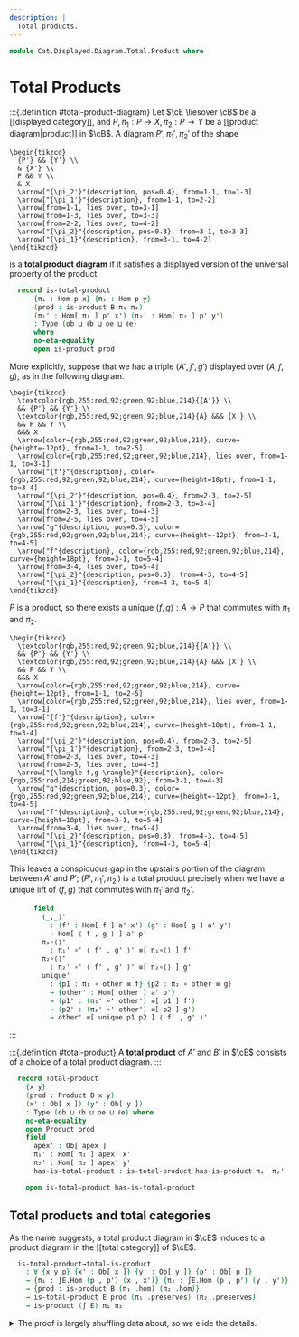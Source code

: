 ```yaml
---
description: |
  Total products.
---
```

<!--
```agda
open import Cat.Diagram.Product
open import Cat.Displayed.Total
open import Cat.Displayed.Base
open import Cat.Prelude

import Cat.Reasoning
```
-->
```agda
module Cat.Displayed.Diagram.Total.Product where
```

<!--
```agda
open Total-hom
```
-->

# Total Products

<!--
```agda
module _
  {ob ℓb oe ℓe} {B : Precategory ob ℓb}
  (E : Displayed B oe ℓe)
  where
  open Cat.Reasoning B
  open Displayed E

  private variable
    a x y p : Ob
    a' x' y' p' : Ob[ a ]
    f g other : Hom a x
    f' g' : Hom[ f ] a' x'
```
-->

:::{.definition #total-product-diagram}
Let $\cE \liesover \cB$ be a [[displayed category]], and
$P, \pi_1 : P \to X, \pi_2 : P \to Y$ be a [[product diagram|product]] in $\cB$.
A diagram $P', \pi_{1}', \pi_{2}'$ of the shape

~~~{.quiver}
\begin{tikzcd}
  {P'} && {Y'} \\
  & {X'} \\
  P && Y \\
  & X
  \arrow["{\pi_2'}"{description, pos=0.4}, from=1-1, to=1-3]
  \arrow["{\pi_1'}"{description}, from=1-1, to=2-2]
  \arrow[from=1-1, lies over, to=3-1]
  \arrow[from=1-3, lies over, to=3-3]
  \arrow[from=2-2, lies over, to=4-2]
  \arrow["{\pi_2}"{description, pos=0.3}, from=3-1, to=3-3]
  \arrow["{\pi_1}"{description}, from=3-1, to=4-2]
\end{tikzcd}
~~~

is a **total product diagram** if it satisfies a displayed version of the
universal property of the product.


```agda
  record is-total-product
      {π₁ : Hom p x} {π₂ : Hom p y}
      (prod : is-product B π₁ π₂)
      (π₁' : Hom[ π₁ ] p' x') (π₂' : Hom[ π₂ ] p' y')
      : Type (ob ⊔ ℓb ⊔ oe ⊔ ℓe)
      where
      no-eta-equality
      open is-product prod
```

More explicitly, suppose that we had a triple $(A', f', g')$ displayed
over $(A, f, g)$, as in the following diagram.

~~~{.quiver}
\begin{tikzcd}
  \textcolor{rgb,255:red,92;green,92;blue,214}{{A'}} \\
  && {P'} && {Y'} \\
  \textcolor{rgb,255:red,92;green,92;blue,214}{A} &&& {X'} \\
  && P && Y \\
  &&& X
  \arrow[color={rgb,255:red,92;green,92;blue,214}, curve={height=-12pt}, from=1-1, to=2-5]
  \arrow[color={rgb,255:red,92;green,92;blue,214}, lies over, from=1-1, to=3-1]
  \arrow["{f'}"{description}, color={rgb,255:red,92;green,92;blue,214}, curve={height=18pt}, from=1-1, to=3-4]
  \arrow["{\pi_2'}"{description, pos=0.4}, from=2-3, to=2-5]
  \arrow["{\pi_1'}"{description}, from=2-3, to=3-4]
  \arrow[from=2-3, lies over, to=4-3]
  \arrow[from=2-5, lies over, to=4-5]
  \arrow["g"{description, pos=0.3}, color={rgb,255:red,92;green,92;blue,214}, curve={height=-12pt}, from=3-1, to=4-5]
  \arrow["f"{description}, color={rgb,255:red,92;green,92;blue,214}, curve={height=18pt}, from=3-1, to=5-4]
  \arrow[from=3-4, lies over, to=5-4]
  \arrow["{\pi_2}"{description, pos=0.3}, from=4-3, to=4-5]
  \arrow["{\pi_1}"{description}, from=4-3, to=5-4]
\end{tikzcd}
~~~

$P$ is a product, so there exists a unique $\langle f, g \rangle : A \to P$
that commutes with $\pi_1$ and $\pi_2$.

~~~{.quiver}
\begin{tikzcd}
  \textcolor{rgb,255:red,92;green,92;blue,214}{{A'}} \\
  && {P'} && {Y'} \\
  \textcolor{rgb,255:red,92;green,92;blue,214}{A} &&& {X'} \\
  && P && Y \\
  &&& X
  \arrow[color={rgb,255:red,92;green,92;blue,214}, curve={height=-12pt}, from=1-1, to=2-5]
  \arrow[color={rgb,255:red,92;green,92;blue,214}, lies over, from=1-1, to=3-1]
  \arrow["{f'}"{description}, color={rgb,255:red,92;green,92;blue,214}, curve={height=18pt}, from=1-1, to=3-4]
  \arrow["{\pi_2'}"{description, pos=0.4}, from=2-3, to=2-5]
  \arrow["{\pi_1'}"{description}, from=2-3, to=3-4]
  \arrow[from=2-3, lies over, to=4-3]
  \arrow[from=2-5, lies over, to=4-5]
  \arrow["{\langle f,g \rangle}"{description}, color={rgb,255:red,214;green,92;blue,92}, from=3-1, to=4-3]
  \arrow["g"{description, pos=0.3}, color={rgb,255:red,92;green,92;blue,214}, curve={height=-12pt}, from=3-1, to=4-5]
  \arrow["f"{description}, color={rgb,255:red,92;green,92;blue,214}, curve={height=18pt}, from=3-1, to=5-4]
  \arrow[from=3-4, lies over, to=5-4]
  \arrow["{\pi_2}"{description, pos=0.3}, from=4-3, to=4-5]
  \arrow["{\pi_1}"{description}, from=4-3, to=5-4]
\end{tikzcd}
~~~

This leaves a conspicuous gap in the upstairs portion of the diagram between
$A'$ and $P'$; $(P', \pi_1', \pi_2')$ is a total product precisely when we
have a unique lift of $\langle f, g \rangle$ that commutes with $\pi_1'$
and $\pi_2'$.


```agda
      field
        ⟨_,_⟩'
          : (f' : Hom[ f ] a' x') (g' : Hom[ g ] a' y')
          → Hom[ ⟨ f , g ⟩ ] a' p'
        π₁∘⟨⟩'
          : π₁' ∘' ⟨ f' , g' ⟩' ≡[ π₁∘⟨⟩ ] f'
        π₂∘⟨⟩'
          : π₂' ∘' ⟨ f' , g' ⟩' ≡[ π₂∘⟨⟩ ] g'
        unique'
          : {p1 : π₁ ∘ other ≡ f} {p2 : π₂ ∘ other ≡ g}
          → {other' : Hom[ other ] a' p'}
          → (p1' : (π₁' ∘' other') ≡[ p1 ] f')
          → (p2' : (π₂' ∘' other') ≡[ p2 ] g')
          → other' ≡[ unique p1 p2 ] ⟨ f' , g' ⟩'
```
:::

:::{.definition #total-product}
A **total product** of $A'$ and $B'$ in $\cE$ consists of a choice
of a total product diagram.
:::


```agda
  record Total-product
    {x y}
    (prod : Product B x y)
    (x' : Ob[ x ]) (y' : Ob[ y ])
    : Type (ob ⊔ ℓb ⊔ oe ⊔ ℓe) where
    no-eta-equality
    open Product prod
    field
      apex' : Ob[ apex ]
      π₁' : Hom[ π₁ ] apex' x'
      π₂' : Hom[ π₂ ] apex' y'
      has-is-total-product : is-total-product has-is-product π₁' π₂'

    open is-total-product has-is-total-product
```

## Total products and total categories

<!--
```agda
module _
  {ob ℓb oe ℓe} {B : Precategory ob ℓb}
  {E : Displayed B oe ℓe}
  where
  open Cat.Reasoning B
  open Displayed E

  private module ∫E = Cat.Reasoning (∫ E)
```
-->

As the name suggests, a total product diagram in $\cE$ induces
to a product diagram in the [[total category]] of $\cE$.

```agda
  is-total-product→total-is-product
    : ∀ {x y p} {x' : Ob[ x ]} {y' : Ob[ y ]} {p' : Ob[ p ]}
    → {π₁ : ∫E.Hom (p , p') (x , x')} {π₂ : ∫E.Hom (p , p') (y , y')}
    → {prod : is-product B (π₁ .hom) (π₂ .hom)}
    → is-total-product E prod (π₁ .preserves) (π₂ .preserves)
    → is-product (∫ E) π₁ π₂
```

<details>
<summary>The proof is largely shuffling data about, so we elide the details.
</summary>
```agda
  is-total-product→total-is-product {π₁ = π₁} {π₂ = π₂} {prod = prod} total-prod = ∫prod where
    open is-product prod
    open is-total-product total-prod

    ∫prod : is-product (∫ E) π₁ π₂
    ∫prod .is-product.⟨_,_⟩ f g =
      total-hom ⟨ f .hom , g .hom ⟩ ⟨ f .preserves , g .preserves ⟩'
    ∫prod .is-product.π₁∘⟨⟩ =
      total-hom-path E π₁∘⟨⟩ π₁∘⟨⟩'
    ∫prod .is-product.π₂∘⟨⟩ =
      total-hom-path E π₂∘⟨⟩ π₂∘⟨⟩'
    ∫prod .is-product.unique p1 p2 =
      total-hom-path E
        (unique (ap hom p1) (ap hom p2))
        (unique' (ap preserves p1) (ap preserves p2))
```
</details>

::: warning
Note that a product diagram in a total category does **not** necessarily
yield a product diagram in the base category. For a counterexample, consider
the following displayed category:

~~~{.quiver}
\begin{tikzcd}
  \bullet \\
  \\
  \bullet
  \arrow[from=1-1, lies over, to=3-1]
  \arrow["f"', from=3-1, to=3-1, loop, in=305, out=235, distance=10mm]
\end{tikzcd}
~~~

The total category is equivalent to the [[terminal category]], and thus has
products. However, the base category does not have products, as the uniqueness
condition fails!
:::
